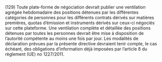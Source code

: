(129) Toute plate-forme de négociation devrait publier une ventilation agrégée hebdomadaire des positions détenues par les différentes catégories de personnes pour les différents contrats dérivés sur matières premières, quotas d’émission et instruments dérivés sur ceux-ci négociés sur cette plateforme. Une ventilation complète et détaillée des positions détenues par toutes les personnes devrait être mise à disposition de l’autorité compétente au moins une fois par jour. Les modalités de déclaration prévues par la présente directive devraient tenir compte, le cas échéant, des obligations d’information déjà imposées par l’article 8 du règlement (UE) no 1227/2011.